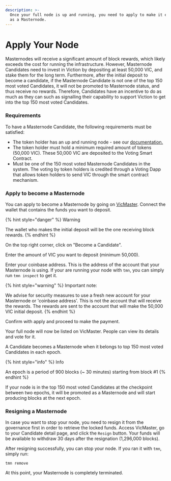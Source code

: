 ```yaml
---
description: >-
  Once your full node is up and running, you need to apply to make it eligible
  as a Masternode.
---
```


# Apply Your Node

Masternodes will receive a significant amount of block rewards, which likely exceeds the cost for running the infrastructure. However, Masternode Candidates need to invest in Viction by depositing at least 50,000 VIC, and stake them for the long term. Furthermore, after the initial deposit to become a candidate, if the Masternode Candidate is not one of the top 150 most voted Candidates, it will not be promoted to Masternode status, and thus receive no rewards. Therefore, Candidates have an incentive to do as much as they can such as signalling their capability to support Viction to get into the top 150 most voted Candidates.

### Requirements <a href="#requirements" id="requirements"></a>

To have a Masternode Candidate, the following requirements must be satisfied:

* The token holder has an up and running node - see our [documentation.](run-a-full-node/)
* The token holder must hold a minimum required amount of tokens (50,000 VIC). These 50,000 VIC are deposited to the Voting Smart Contract.
* Must be one of the 150 most voted Masternode Candidates in the system. The voting by token holders is credited through a Voting Dapp that allows token holders to send VIC through the smart contract mechanism.

### Apply to become a Masternode <a href="#applying-to-become-a-masternode" id="applying-to-become-a-masternode"></a>

You can apply to become a Masternode by going on [VicMaster](https://master.Viction.com/). Connect the wallet that contains the funds you want to deposit.

{% hint style="danger" %}
Warning

The wallet who makes the initial deposit will be the one receiving block rewards.
{% endhint %}

On the top right corner, click on "Become a Candidate".

Enter the amount of VIC you want to deposit (minimum 50,000).

Enter your coinbase address. This is the address of the account that your Masternode is using. If your are running your node with `tmn`, you can simply run `tmn inspect` to get it.

{% hint style="warning" %}
Important note:

We advise for security measures to use a fresh new account for your Masternode or 'coinbase address'. This is not the account that will receive the rewards. The rewards are sent to the account that will make the 50,000 VIC initial deposit.
{% endhint %}

Confirm with apply and proceed to make the payment.

Your full node will now be listed on VicMaster. People can view its details and vote for it.

A Candidate becomes a Masternode when it belongs to top 150 most voted Candidates in each epoch.

{% hint style="info" %}
Info

An epoch is a period of 900 blocks (\~ 30 minutes) starting from block #1
{% endhint %}

If your node is in the top 150 most voted Candidates at the checkpoint between two epochs, it will be promoted as a Masternode and will start producing blocks at the next epoch.

### Resigning a Masternode <a href="#resigning-your-masternode" id="resigning-your-masternode"></a>

In case you want to stop your node, you need to resign it from the governance first in order to retrieve the locked funds. Access VicMaster, go to your Candidate detail page, and click the `Resign` button. Your funds will be available to withdraw 30 days after the resignation (1,296,000 blocks).

After resigning successfully, you can stop your node. If you ran it with `tmn`, simply run:

```
tmn remove
```

At this point, your Masternode is completely terminated.
